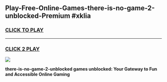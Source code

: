 
## Play-Free-Online-Games-there-is-no-game-2-unblocked-Premium #xklia
<h3>
<a href="https://premium.freeplayer.one?title=there-is-no-game-2-unblocked&ref=8M">CLICK TO PLAY</a></h3>
<hr>

<h3>
<a href="https://premium.freeplayer.one?title=there-is-no-game-2-unblocked&ref=8M">CLICK 2 PLAY</a>
  
</h3>

<a href="https://premium.freeplayer.one?title=there-is-no-game-2-unblocked&ref=8M"><img src="https://clearcache.store/games.png"></a>


**there-is-no-game-2-unblocked games unblocked: Your Gateway to Fun and Accessible Online Gaming**
